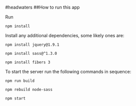 #headwaters
##How to run this app

Run

`npm install`

Install any additional dependencies, some likely ones are:

`npm install jquery@1.9.1`

`npm install sass@^1.3.0`

`npm install fibers 3`

To start the server run the following commands in sequence:

`npm run build`

`npm rebuild node-sass`

`npm start`
